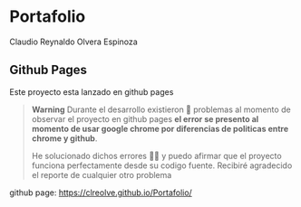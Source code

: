 # Portafolio

Claudio Reynaldo Olvera Espinoza


## Github Pages

Este proyecto esta lanzado en github pages

> **Warning**
> Durante el desarrollo existieron 🐞 problemas  al momento de observar el proyecto en github pages **el error se presento al momento de usar 
> google chrome por diferencias de politicas entre chrome y github**. 
> 
> He solucionado dichos errores 🐱‍💻 y puedo afirmar que el proyecto funciona perfectamente desde su codigo fuente. Recibiré agradecido el reporte de cualquier otro problema

github page: https://clreolve.github.io/Portafolio/
